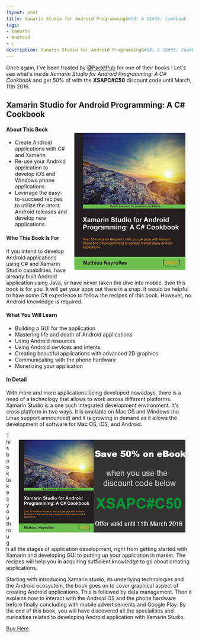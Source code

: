 ```yaml
---
layout: post
title: Xamarin Studio for Android Programming&#58; A C&#35; Cookbook
tags:
- Xamarin
- Android
- c
description: Xamarin Studio for Android Programming&#58; A C&#35; Cookbook
---
```


Once again, I've been trusted by <a href="https://twitter.com/PacktPub">@PacktPub</a> for one of their books ! Let's see what's inside *Xamarin Studio for Android Programming: A C&#35; Cookbook* and get 50% of with the **XSAPC&#35;C50** discount code until March, 11th 2016.

<!--more-->

## Xamarin Studio for Android Programming: A C# Cookbook

<p><img style="width:300px; float: right; padding:20px" src="/images/Xamarin-Studio-for-Android-Programming-A-C-Cookbook.jpg" alt="Book Xamarin Studio for Android Programming: A C# Cookbook"></p>

#### About This Book

* Create Android applications with C# and Xamarin
* Re-use your Android application to develop iOS and Windows phone applications
* Leverage the easy-to-succeed recipes to utilize the latest Android releases and develop new applications

#### Who This Book Is For

If you intend to develop Android applications using C# and Xamarin Studio capabilities, have already built Android application using Java, or have never taken the dive into mobile, then this book is for you. It will get your apps out there in a snap. It would be helpful to have some C# experience to follow the recipes of this book. However, no Android knowledge is required.

#### What You Will Learn

* Building a GUI for the application
* Mastering life and death of Android applications
* Using Android resources
* Using Android services and intents
* Creating beautiful applications with advanced 2D graphics
* Communicating with the phone hardware
* Monetizing your application

#### In Detail

With more and more applications being developed nowadays, there is a need of a technology that allows to work across different platforms. Xamarin Studio is a one such integrated development environment. It's cross platform in two ways. It is available on Mac OS and Windows (no Linux support announced) and it is growing in demand as it allows the development of software for Mac OS, iOS, and Android.

<p><img style="float: right; padding:20px" src="/images/xamarin-banner.jpg"></p>

This book takes you through all the stages of application development, right from getting started with Xamarin and developing GUI to putting up your application in market. The recipes will help you in acquiring sufficient knowledge to go about creating applications.

Starting with introducing Xamarin studio, its underlying technologies and the Android ecosystem, the book goes on to cover graphical aspect of creating Android applications. This is followed by data management. Then it explains how to interact with the Android OS and the phone hardware before finally concluding with mobile advertisements and Google Play. By the end of this book, you will have discovered all the specialities and curiosities related to developing Android application with Xamarin Studio.

[Buy Here](https://www.packtpub.com/application-development/xamarin-studio-android-programming-c-cookbook)
